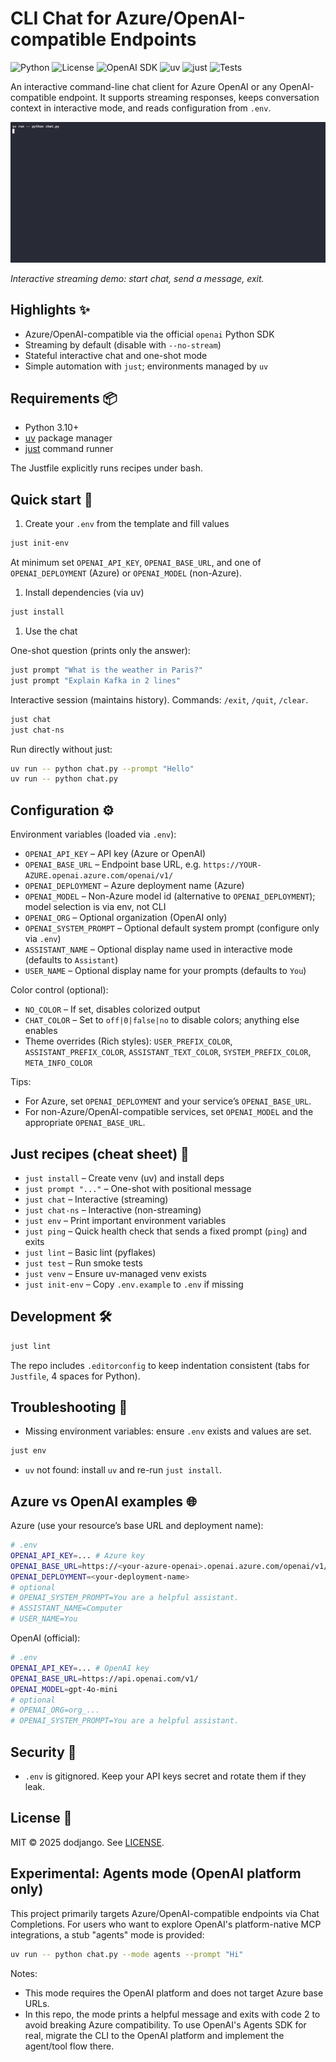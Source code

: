 # CLI Chat for Azure/OpenAI-compatible Endpoints

![Python](https://img.shields.io/badge/Python-3.10%2B-3776AB?logo=python&logoColor=white)
![License](https://img.shields.io/badge/License-MIT-green)
![OpenAI SDK](https://img.shields.io/badge/OpenAI-SDK-412991?logo=openai&logoColor=white)
![uv](https://img.shields.io/badge/Env-uv-000000)
![just](https://img.shields.io/badge/Tasks-just-00ADD8?logo=gnubash&logoColor=white)
![Tests](https://img.shields.io/badge/Tests-pytest-0A9EDC)

An interactive command-line chat client for Azure OpenAI or any OpenAI-compatible endpoint. It supports streaming responses, keeps conversation context in interactive mode, and reads configuration from `.env`.

![CLI chat demo](assets/chat-demo.gif)

_Interactive streaming demo: start chat, send a message, exit._

## Highlights ✨

- Azure/OpenAI-compatible via the official `openai` Python SDK
- Streaming by default (disable with `--no-stream`)
- Stateful interactive chat and one-shot mode
- Simple automation with `just`; environments managed by `uv`

## Requirements 📦

- Python 3.10+
- [uv](https://docs.astral.sh/uv/) package manager
- [just](https://github.com/casey/just) command runner

The Justfile explicitly runs recipes under bash.

## Quick start 🚀

1. Create your `.env` from the template and fill values

```bash
just init-env
```

At minimum set `OPENAI_API_KEY`, `OPENAI_BASE_URL`, and one of `OPENAI_DEPLOYMENT` (Azure) or `OPENAI_MODEL` (non-Azure).

1. Install dependencies (via uv)

```bash
just install
```

1. Use the chat

One-shot question (prints only the answer):

```bash
just prompt "What is the weather in Paris?"
just prompt "Explain Kafka in 2 lines"
```

Interactive session (maintains history). Commands: `/exit`, `/quit`, `/clear`.

```bash
just chat
just chat-ns
```

Run directly without just:

```bash
uv run -- python chat.py --prompt "Hello"
uv run -- python chat.py
```

## Configuration ⚙️

Environment variables (loaded via `.env`):

- `OPENAI_API_KEY`       – API key (Azure or OpenAI)
- `OPENAI_BASE_URL`      – Endpoint base URL, e.g. `https://YOUR-AZURE.openai.azure.com/openai/v1/`
- `OPENAI_DEPLOYMENT`    – Azure deployment name (Azure)
- `OPENAI_MODEL`         – Non-Azure model id (alternative to `OPENAI_DEPLOYMENT`); model selection is via env, not CLI
- `OPENAI_ORG`           – Optional organization (OpenAI only)
- `OPENAI_SYSTEM_PROMPT` – Optional default system prompt (configure only via `.env`)
- `ASSISTANT_NAME`       – Optional display name used in interactive mode (defaults to `Assistant`)
- `USER_NAME`            – Optional display name for your prompts (defaults to `You`)

Color control (optional):

- `NO_COLOR`             – If set, disables colorized output
- `CHAT_COLOR`           – Set to `off|0|false|no` to disable colors; anything else enables
- Theme overrides (Rich styles): `USER_PREFIX_COLOR`, `ASSISTANT_PREFIX_COLOR`, `ASSISTANT_TEXT_COLOR`, `SYSTEM_PREFIX_COLOR`, `META_INFO_COLOR`

Tips:

- For Azure, set `OPENAI_DEPLOYMENT` and your service’s `OPENAI_BASE_URL`.
- For non-Azure/OpenAI-compatible services, set `OPENAI_MODEL` and the appropriate `OPENAI_BASE_URL`.

## Just recipes (cheat sheet) 🧰

- `just install`     – Create venv (uv) and install deps
- `just prompt "..."` – One-shot with positional message
- `just chat`        – Interactive (streaming)
- `just chat-ns`     – Interactive (non-streaming)
- `just env`         – Print important environment variables
- `just ping`        – Quick health check that sends a fixed prompt (`ping`) and exits
- `just lint`        – Basic lint (pyflakes)
- `just test`        – Run smoke tests
- `just venv`        – Ensure uv-managed venv exists
- `just init-env`    – Copy `.env.example` to `.env` if missing

## Development 🛠️

```bash
just lint
```

The repo includes `.editorconfig` to keep indentation consistent (tabs for `Justfile`, 4 spaces for Python).

## Troubleshooting 🧪

- Missing environment variables: ensure `.env` exists and values are set.

```bash
just env
```

- `uv` not found: install `uv` and re-run `just install`.

## Azure vs OpenAI examples 🌐

Azure (use your resource’s base URL and deployment name):

```bash
# .env
OPENAI_API_KEY=... # Azure key
OPENAI_BASE_URL=https://<your-azure-openai>.openai.azure.com/openai/v1/
OPENAI_DEPLOYMENT=<your-deployment-name>
# optional
# OPENAI_SYSTEM_PROMPT=You are a helpful assistant.
# ASSISTANT_NAME=Computer
# USER_NAME=You
```

OpenAI (official):

```bash
# .env
OPENAI_API_KEY=... # OpenAI key
OPENAI_BASE_URL=https://api.openai.com/v1/
OPENAI_MODEL=gpt-4o-mini
# optional
# OPENAI_ORG=org_...
# OPENAI_SYSTEM_PROMPT=You are a helpful assistant.
```

## Security 🔐

- `.env` is gitignored. Keep your API keys secret and rotate them if they leak.

## License 📄

MIT © 2025 dodjango. See [LICENSE](./LICENSE).

## Experimental: Agents mode (OpenAI platform only)

This project primarily targets Azure/OpenAI-compatible endpoints via Chat Completions.
For users who want to explore OpenAI's platform-native MCP integrations, a stub
"agents" mode is provided:

```bash
uv run -- python chat.py --mode agents --prompt "Hi"
```

Notes:

- This mode requires the OpenAI platform and does not target Azure base URLs.
- In this repo, the mode prints a helpful message and exits with code 2 to avoid
	breaking Azure compatibility. To use OpenAI's Agents SDK for real, migrate the
	CLI to the OpenAI platform and implement the agent/tool flow there.
